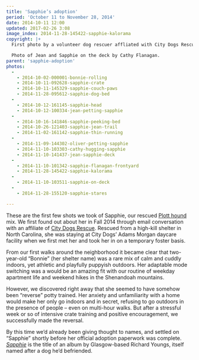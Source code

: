 ```yaml
---
title: 'Sapphie’s adoption'
period: 'October 11 to November 28, 2014'
date: 2014-10-11 12:00
updated: 2017-02-26 3:08
image_index: 2014-11-28-145422-sapphie-kalorama
copyright: |+
  First photo by a volunteer dog rescuer affliated with City Dogs Rescue.

  Photo of Jean and Sapphie on the deck by Cathy Flanagan.
parent: 'sapphie-adoption'
photos:
  -
    - 2014-10-02-000001-bonnie-rolling
    - 2014-10-11-092628-sapphie-crate
    - 2014-10-11-145329-sapphie-couch-paws
    - 2014-11-28-095612-sapphie-dog-bed
  -
    - 2014-10-12-161145-sapphie-head
    - 2014-10-12-100334-jean-petting-sapphie
  -
    - 2014-10-16-141846-sapphie-peeking-bed
    - 2014-10-26-121403-sapphie-jean-trail
    - 2014-11-02-161142-sapphie-thin-running
  -
    - 2014-11-09-144302-oliver-petting-sapphie
    - 2014-11-10-103303-cathy-hugging-sapphie
    - 2014-11-10-141437-jean-sapphie-deck
  -
    - 2014-11-10-101342-sapphie-flanagan-frontyard
    - 2014-11-28-145422-sapphie-kalorama
  -
    - 2014-11-10-103511-sapphie-on-deck
  -
    - 2014-11-28-155120-sapphie-stares

---
```


These are the first few shots we took of Sapphie, our rescued [Plott hound](https://en.wikipedia.org/wiki/Plott_Hound) mix. We first found out about her in Fall 2014 through email conversation with an affiliate of [City Dogs Rescue](http://www.citydogsrescuedc.org/). Rescued from a high-kill shelter in North Carolina, she was staying at City Dogs’ Adams Morgan daycare facility when we first met her and took her in on a temporary foster basis.

From our first walks around the neighborhood it became clear that two-year-old “Bonnie” (her shelter name) was a rare mix of calm and cuddly indoors, yet athletic and playfully puppyish outdoors. Her adaptable mode switching was a would be an amazing fit with our routine of weekday apartment life and weekend hikes in the Shenandoah mountains.

However, we discovered right away that she seemed to have somehow been “reverse” potty trained. Her anxiety and unfamiliarity with a home would make her only go indoors and in secret, refusing to go outdoors in the presence of people – even on multi-hour walks. But after a stressful week or so of intensive crate training and positive encouragement, we successfully made the reversal.

By this time we’d already been giving thought to names, and settled on “Sapphie” shortly before her official adoption paperwork was complete. [<i>Sapphie</i>](http://jagjaguwar.com/release/JAG019/) is the title of an album by Glasgow-based Richard Youngs, itself named after a dog he’d befriended.
